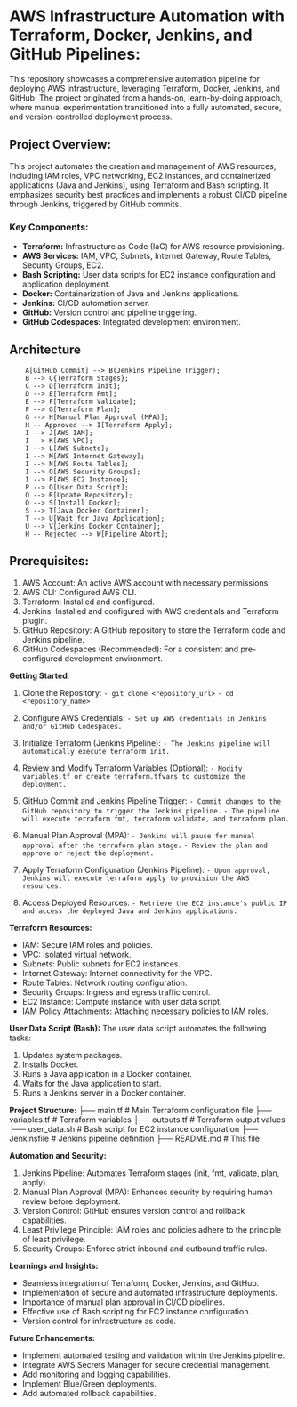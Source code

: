 
# AWS Infrastructure Automation with Terraform, Docker, Jenkins, and GitHub Pipelines:

This repository showcases a comprehensive automation pipeline for deploying AWS infrastructure, leveraging Terraform, Docker, Jenkins, and GitHub. The project originated from a hands-on, learn-by-doing approach, where manual experimentation transitioned into a fully automated, secure, and version-controlled deployment process.

## Project Overview:

This project automates the creation and management of AWS resources, including IAM roles, VPC networking, EC2 instances, and containerized applications (Java and Jenkins), using Terraform and Bash scripting. It emphasizes security best practices and implements a robust CI/CD pipeline through Jenkins, triggered by GitHub commits.

### Key Components:

* **Terraform:** Infrastructure as Code (IaC) for AWS resource provisioning.
* **AWS Services:** IAM, VPC, Subnets, Internet Gateway, Route Tables, Security Groups, EC2.
* **Bash Scripting:** User data scripts for EC2 instance configuration and application deployment.
* **Docker:** Containerization of Java and Jenkins applications.
* **Jenkins:** CI/CD automation server.
* **GitHub:** Version control and pipeline triggering.
* **GitHub Codespaces:** Integrated development environment.

## Architecture

```graph TD
    A[GitHub Commit] --> B(Jenkins Pipeline Trigger);
    B --> C{Terraform Stages};
    C --> D[Terraform Init];
    D --> E[Terraform Fmt];
    E --> F[Terraform Validate];
    F --> G[Terraform Plan];
    G --> H[Manual Plan Approval (MPA)];
    H -- Approved --> I[Terraform Apply];
    I --> J[AWS IAM];
    I --> K[AWS VPC];
    I --> L[AWS Subnets];
    I --> M[AWS Internet Gateway];
    I --> N[AWS Route Tables];
    I --> O[AWS Security Groups];
    I --> P[AWS EC2 Instance];
    P --> Q[User Data Script];
    Q --> R[Update Repository];
    Q --> S[Install Docker];
    S --> T[Java Docker Container];
    T --> U[Wait for Java Application];
    U --> V[Jenkins Docker Container];
    H -- Rejected --> W[Pipeline Abort];
```

## Prerequisites:

1. AWS Account: An active AWS account with necessary permissions.
2. AWS CLI: Configured AWS CLI.
3. Terraform: Installed and configured.
4. Jenkins: Installed and configured with AWS credentials and Terraform plugin.
5. GitHub Repository: A GitHub repository to store the Terraform code and Jenkins pipeline.
6. GitHub Codespaces (Recommended): For a consistent and pre-configured development environment.

**Getting Started**:

1. Clone the Repository:
`- git clone <repository_url>`
`- cd <repository_name>`

2. Configure AWS Credentials:
`- Set up AWS credentials in Jenkins and/or GitHub Codespaces.`

3. Initialize Terraform (Jenkins Pipeline):
`- The Jenkins pipeline will automatically execute terraform init.`

4. Review and Modify Terraform Variables (Optional):
`- Modify variables.tf or create terraform.tfvars to customize the deployment.`

5. GitHub Commit and Jenkins Pipeline Trigger:
`- Commit changes to the GitHub repository to trigger the Jenkins pipeline.`
`- The pipeline will execute terraform fmt, terraform validate, and terraform plan.`

6. Manual Plan Approval (MPA):
`- Jenkins will pause for manual approval after the terraform plan stage.`
`- Review the plan and approve or reject the deployment.`

7. Apply Terraform Configuration (Jenkins Pipeline):
`- Upon approval, Jenkins will execute terraform apply to provision the AWS resources.`

8. Access Deployed Resources:
`- Retrieve the EC2 instance's public IP and access the deployed Java and Jenkins applications.`



**Terraform Resources:**
- IAM: Secure IAM roles and policies.
- VPC: Isolated virtual network.
- Subnets: Public subnets for EC2 instances.
- Internet Gateway: Internet connectivity for the VPC.
- Route Tables: Network routing configuration.
- Security Groups: Ingress and egress traffic control.
- EC2 Instance: Compute instance with user data script.
- IAM Policy Attachments: Attaching necessary policies to IAM roles.

**User Data Script (Bash):**
The user data script automates the following tasks:
1. Updates system packages.
2. Installs Docker.
3. Runs a Java application in a Docker container.
4. Waits for the Java application to start.
5. Runs a Jenkins server in a Docker container.

**Project Structure:**
├── main.tf           # Main Terraform configuration file
├── variables.tf      # Terraform variables
├── outputs.tf        # Terraform output values
├── user_data.sh      # Bash script for EC2 instance configuration
├── Jenkinsfile       # Jenkins pipeline definition
├── README.md         # This file

**Automation and Security:**
1. Jenkins Pipeline: Automates Terraform stages (init, fmt, validate, plan, apply).
2. Manual Plan Approval (MPA): Enhances security by requiring human review before deployment.
3. Version Control: GitHub ensures version control and rollback capabilities.
4. Least Privilege Principle: IAM roles and policies adhere to the principle of least privilege.
5. Security Groups: Enforce strict inbound and outbound traffic rules.

**Learnings and Insights:**
- Seamless integration of Terraform, Docker, Jenkins, and GitHub.
- Implementation of secure and automated infrastructure deployments.
- Importance of manual plan approval in CI/CD pipelines.
- Effective use of Bash scripting for EC2 instance configuration.
- Version control for infrastructure as code.

**Future Enhancements:**
- Implement automated testing and validation within the Jenkins pipeline.
- Integrate AWS Secrets Manager for secure credential management.
- Add monitoring and logging capabilities.
- Implement Blue/Green deployments.
- Add automated rollback capabilities.


